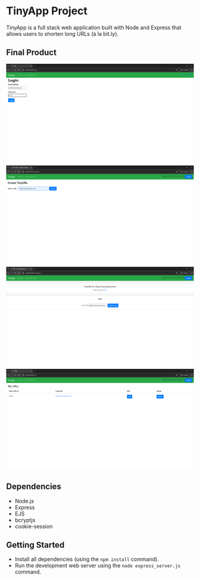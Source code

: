# TinyApp Project

TinyApp is a full stack web application built with Node and Express that allows users to shorten long URLs (à la bit.ly).

## Final Product

!["Screenshot of Login page"](https://github.com/irohunk/tinyapp/blob/master/docs/login.png?raw=true)
!["Screenshot of create new short URL page"](https://github.com/irohunk/tinyapp/blob/master/docs/create.png?raw=true)
!["Screenshot of short URL created page"](https://github.com/irohunk/tinyapp/blob/master/docs/shortURL.png?raw=true)
!["Screenshot of URLs page"](https://github.com/irohunk/tinyapp/blob/master/docs/urls.png?raw=true)

## Dependencies

- Node.js
- Express
- EJS
- bcryptjs
- cookie-session

## Getting Started

- Install all dependencies (using the `npm install` command).
- Run the development web server using the `node express_server.js` command.